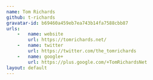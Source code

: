 ```yaml
---
name: Tom Richards
github: t-richards
gravatar-id: b69460a459eb7ea743b14fa7588cbb87
urls:
    -   name: website
        url: https://tomrichards.net/
    -   name: twitter
        url: https://twitter.com/the_tomrichards
    -   name: google+
        url: https://plus.google.com/+TomRichardsNet
layout: default
---
```


